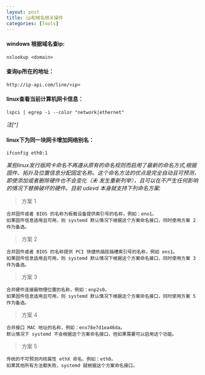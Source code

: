 ```yaml
---
layout: post
title: ip和域名相关操作
categories: [Tools]
---
```


#### windows 根据域名查ip:

	nslookup <domain>

#### 查询ip所在的地址：

	http://ip-api.com/line/<ip>

#### linux查看当前计算机网卡信息：

	lspci | egrep -i --color "network|ethernet"

*注[^]*

#### linux下为同一块网卡增加网络别名：

	ifconfig eth0:1


*某些linux发行版网卡命名不再遵从原有的命名规则而启用了最新的命名方式,根据固件、拓扑及位置信息分配固定名称。这个命名方法的优点是完全自动且可预测，即使添加或者删除硬件也不会变化（未 发生重新列举），且可以在不产生任何影响的情况下替换破坏的硬件。目前 udevd 本身就支持下列命名方案:*

> 方案 1

	合并固件或者 BIOS 的名称为板载设备提供索引号的名称，例如：eno1。
	如果固件信息适用且可用，则 systemd 默认情况下根据这个方案命名接口，同时使用方案 2 作为备选。

> 方案 2

	合并固件或者 BIOS 的名称提供 PCI 快捷热插拔插槽索引号的名称，例如 ens1。
	如果固件信息适用且可用，则 systemd 默认情况下根据这个方案命名接口，同时使用方案 3 作为备选。

> 方案 3

	合并硬件连接器物理位置的名称，例如：enp2s0。
	如果固件信息适用且可用，则 systemd 默认情况下根据这个方案命名接口，同时使用方案 5 作为备选。

> 方案 4

	合并接口 MAC 地址的名称，例如：enx78e7d1ea46da。
	默认情况下 systemd 不会根据这个方案命名接口，但如果需要可以启用这个功能。

> 方案 5

	传统的不可预测内核属性 ethX 命名，例如：eth0。
	如果其他所有方法都失败，systemd 就根据这个方案命名接口。
